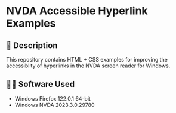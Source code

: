 # NVDA Accessible Hyperlink Examples

## 📝 Description

This repository contains HTML + CSS examples for improving the accessiblity of hyperlinks in the NVDA screen reader for Windows.

## 👨‍💻 Software Used

- Windows Firefox 122.0.1 64-bit
- Windows NVDA 2023.3.0.29780
